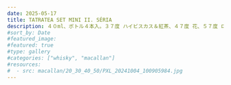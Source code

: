 ```yaml
---
date: 2025-05-17
title: TATRATEA SET MINI II. SÉRIA
description: ４０ml、ボトル４本入。３７度 ハイビスカス＆紅茶、４７度 花、５７度 ローズヒップ＆シーバックソーン、６７度 リンゴ＆洋ナシ。
#sort_by: Date
#featured_image: 
#featured: true
#type: gallery
#categories: ["whisky", "macallan"]
#resources:
#  - src: macallan/20_30_40_50/PXL_20241004_100905984.jpg
---
```

